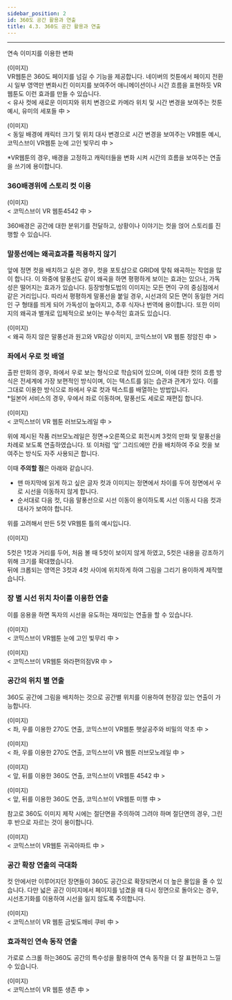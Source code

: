 ```yaml
---
sidebar_position: 2
id: 360도 공간 활용과 연출
title: 4.3. 360도 공간 활용과 연출
---
```


<hr />

연속 이미지를 이용한 변화

(이미지)  
VR웹툰은 360도 페이지를 넘길 수 기능을 제공합니다. 네이버의 컷툰에서 페이지 전환 시 일부 영역만 변화시킨 이미지를 보여주어 애니메이션이나 시간 흐름을 표현하듯 VR웹툰도 이런 효과를 만들 수 있습니다.  
< 유사 컷에 새로운 이미지와 위치 변경으로 카메라 위치 및 시간 변경을 보여주는 컷툰 예시, 유미의 세포들 中 >

(이미지)  
< 동일 배경에 캐릭터 크기 및 위치 대사 변경으로 시간 변경을 보여주는 VR웹툰 예시, 코믹스브이 VR웹툰 눈에 고인 빛무리 中 >

*VR웹툰의 경우, 배경을 고정하고 캐릭터들을 변화 시켜 시간의 흐름을 보여주는 연출을 쓰기에 용이합니다.

### 360배경위에 스토리 컷 이용 ###

(이미지)  
< 코믹스브이 VR 웹툰4542 中 >

360배경은 공간에 대한 분위기를 전달하고, 상황이나 이야기는 컷을 얹어 스토리를 진행할 수 있습니다.

### 말풍선에는 왜곡효과를 적용하지 않기 ###
앞에 정면 컷을 배치하고 싶은 경우, 컷을 포토샵으로 GRID에 맞춰 왜곡하는 작업을 많이 합니다. 이 와중에 말풍선도 같이 왜곡을 하면 평평하게 보이는 효과는 있으나, 가독성은 떨어지는 효과가 있습니다. 등장방형도법의 이미지는 모든 면이 구의 중심점에서 같은 거리입니다. 따라서 평평하게 말풍선을 붙일 경우, 시선과의 모든 면이 동일한 거리인 구 형태를 띄게 되어 가독성이 높아지고, 추후 식자나 번역에 용이합니다. 또한 이미지의   왜곡과 별개로 입체적으로 보이는 부수적인 효과도 있습니다.

(이미지)  
< 왜곡 하지 않은 말풍선과 원고와 VR감상 이미지, 코믹스브이 VR 웹툰 정암진 中 >

### 좌에서 우로 컷 배열 ###
출판 만화의 경우, 좌에서 우로 보는 형식으로 학습되어 있으며, 이에 대한 컷의 흐름 방식은 전세계에 가장 보편적인 방식이며, 이는 텍스트를 읽는 습관과 관계가 있다. 이를 그대로 이용한 방식으로 좌에서 우로 컷과 텍스트를 배열하는 방법입니다.  
*일본어 서비스의 경우, 우에서 좌로 이동하며, 말풍선도 세로로 재편집 합니다.

(이미지)  
< 코믹스브이 VR 웹툰 러브모노레일 中 >

위에 제시된 작품 러브모노레일은 정면→오른쪽으로 회전시켜 3컷의 만화 및 말풍선을 차례로 보도록 연출하였습니다. 또 이처럼 ‘앞’ 그리드에만 칸을 배치하여 주요 컷을 보여주는 방식도 자주 사용되곤 합니다. 

이때 **주의할 점**은 아래와 같습니다.  
- 맨 마지막에 읽게 하고 싶은 글자 컷과 이미지는 정면에서 차이를 두어 정면에서 우로 시선을 이동하지 않게 합니다.  
- 순서대로 다음 컷, 다음 말풍선으로 시선 이동이 용이하도록 시선 이동시 다음 컷과 대사가 보여야 합니다.

위를 고려해서 만든 5컷 VR웹툰 틀의 예시입니다.

(이미지)

5컷은 1컷과 거리를 두어, 처음 볼 때 5컷이 보이지 않게 하였고, 5컷은 내용을 강조하기 위해 크기를 확대했습니다.   
뒤에 크롭되는 영역은 3컷과 4컷 사이에 위치하게 하여 그림을 그리기 용이하게 제작했습니다.

### 장 별 시선 위치 차이를 이용한 연출  ###
이를 응용을 하면 독자의 시선을 유도하는 재미있는 연출을 할 수 있습니다.

(이미지)  
< 코믹스브이 VR웹툰 눈에 고인 빛무리 中 >

(이미지)  
< 코믹스브이 VR웹툰 와라편의점VR 中 >

### 공간의 위치 별 연출 ###
360도 공간에 그림을 배치하는 것으로 공간별 위치를 이용하여 현장감 있는 연출이 가능합니다. 

(이미지)  
< 좌, 우를 이용한 270도 연출, 코믹스브이 VR웹툰 햇살공주와 비밀의 약초 中 >

(이미지)  
< 좌, 우를 이용한 270도 연출, 코믹스브이 VR 웹툰 러브모노레일 中 >

(이미지)   
< 앞, 뒤를 이용한 360도 연출, 코믹스브이 VR웹툰 4542 中 >

(이미지)  
< 앞, 뒤를 이용한 360도 연출, 코믹스브이 VR웹툰 미행 中 >

참고로 360도 이미지 제작 시에는 절단면을 주의하여 그려야 하며 절단면의 경우, 그린 후 반으로 자르는 것이 용이합니다.

(이미지)  
< 코믹스브이 VR웹툰 귀곡아파트 中 >

### 공간 확장 연출의 극대화 ###
컷 안에서만 이루어지던 장면들이 360도 공간으로 확장되면서 더 높은 몰입을 줄 수 있습니다. 다만 넓은 공간 이미지에서 페이지를 넘겼을 때 다시 정면으로 돌아오는 경우, 시선초기화를 이용하여 시선을 잃지 않도록 주의합니다.

(이미지)  
< 코믹스브이 VR 웹툰 금빛도깨비 쿠비 中 >

### 효과적인 연속 동작 연출 ###
가로로 스크롤 하는360도 공간의 특수성을 활용하여 연속 동작을 더 잘 표현하고 느낄 수 있습니다. 

(이미지)  
< 코믹스브이 VR 웹툰 생존 中 >